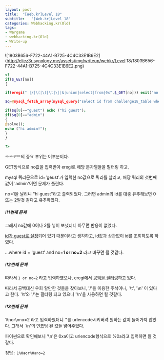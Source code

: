 ```yaml
---
layout: post
title:  "[Web.kr]Level 18"
subtitle:   "[Web.kr]Level 18"
categories: Webhacking.kr(Old)
tags:
- Wargame
- webhacking.kr(Old)
- Write-up
---
```


![1803B656-F722-44A1-B725-4C4C33E1B6E2](http://eliez3r.synology.me/assets/img/writeup/webkr/Level 18/1803B656-F722-44A1-B725-4C4C33E1B6E2.png)

```php
<? 
if($_GET[no]) 
{ 

if(eregi(" |/|\(|\)|\t|\||&|union|select|from|0x",$_GET[no])) exit("no hack"); 

$q=@mysql_fetch_array(mysql_query("select id from challenge18_table where id='guest' and no=$_GET[no]")); 

if($q[0]=="guest") echo ("hi guest"); 
if($q[0]=="admin") 
{ 
@solve(); 
echo ("hi admin!"); 
} 
} 

?>
```

소스코드의 중요 부위는 이부분이다.

GET방식으로 no값을 입력받아 eregi로 해당 문자열들을 필터링 하고,

mysql 쿼리문으로 id='geust'가 입력한 no값으로 쿼리를 날리고, 해당 쿼리의 첫번째 깞이 'admin'이면 문제가 풀린다.

no=1을 날리니 "hi guest"라고 출력되었다. 그러면 admin의 id를 대충 유추해보면 0 또는 2일것 같다고 유추하였다.



##### ‼️1번째 문제

그래서 no값에 0이나 2를 넣어 보냈더니 아무런 반응이 없었다.

<u>id가 guest로 설정</u>되어 있기 때문이라고 생각하고, id값과 상관없이 id를 조회하도록 하였다.

...where id = 'guest' and no=**1 or no=2** 라고 바꾸면 될 것같다.



##### ‼️2번째 문제

따라서 `1 or no=2` 라고 입력하였으나, eregi에서 <u>공백을 필터링</u>하고 있다.

따라서 공백대신 우회 할만한 것들을 찾아보니, '/'을 이용한 주석이나, '\t', '\n' 이 있다고 한다. '\t'와 '/'는 필터링 되고 있으니 '\n'을 사용하면 될 것같다.



##### ‼️3번째 문제

1\nor\nno=2 라고 입력하였더니 '\'를 urlencode시켜버려 원하는 값이 들어가지 않았다. 그래서  '\n'의 인코딩 된 값들 넣어주었다.

파이썬으로 확인해보니 '\n'은 0xa이고 urlencode형식으로 %0a라고 입력하면 될 것 같다.



정답 : `1%0aor%0ano=2`

